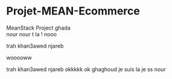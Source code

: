 # Projet-MEAN-Ecommerce
MeanStack Project
ghada  
nour nour t la ! 
nooo


trah khan3awed njareb

wooooww 

trah khan3awed njareb 
okkkkk
ok ghaghoud je suis la 
je ss nour 